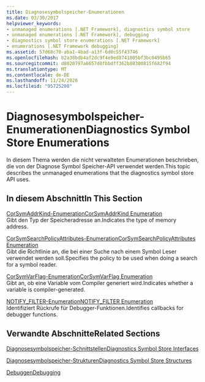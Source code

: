```yaml
---
title: Diagnosesymbolspeicher-Enumerationen
ms.date: 03/30/2017
helpviewer_keywords:
- unmanaged enumerations [.NET Framework], diagnostics symbol store
- unmanaged enumerations [.NET Framework], debugging
- diagnostics symbol store enumerations [.NET Framework]
- enumerations [.NET Framework debugging]
ms.assetid: 57d68c70-aba1-4bad-a13f-6d0c55f43746
ms.openlocfilehash: b2a30bdb4af2dc9f4e9ed8741805bf3bc0495b65
ms.sourcegitcommit: d8020797a6657d0fbbdff362b80300815f682f94
ms.translationtype: MT
ms.contentlocale: de-DE
ms.lasthandoff: 11/24/2020
ms.locfileid: "95725208"
---
```

# <a name="diagnostics-symbol-store-enumerations"></a><span data-ttu-id="cf0d4-102">Diagnosesymbolspeicher-Enumerationen</span><span class="sxs-lookup"><span data-stu-id="cf0d4-102">Diagnostics Symbol Store Enumerations</span></span>

<span data-ttu-id="cf0d4-103">In diesem Thema werden die nicht verwalteten Enumerationen beschrieben, die von der Diagnose Symbol Speicher-API verwendet werden.</span><span class="sxs-lookup"><span data-stu-id="cf0d4-103">This topic describes the unmanaged enumerations that the diagnostics symbol store API uses.</span></span>  
  
## <a name="in-this-section"></a><span data-ttu-id="cf0d4-104">In diesem Abschnitt</span><span class="sxs-lookup"><span data-stu-id="cf0d4-104">In This Section</span></span>  

 [<span data-ttu-id="cf0d4-105">CorSymAddrKind-Enumeration</span><span class="sxs-lookup"><span data-stu-id="cf0d4-105">CorSymAddrKind Enumeration</span></span>](corsymaddrkind-enumeration.md)  
 <span data-ttu-id="cf0d4-106">Gibt den Typ der Speicheradresse an.</span><span class="sxs-lookup"><span data-stu-id="cf0d4-106">Indicates the type of memory address.</span></span>  
  
 [<span data-ttu-id="cf0d4-107">CorSymSearchPolicyAttributes-Enumeration</span><span class="sxs-lookup"><span data-stu-id="cf0d4-107">CorSymSearchPolicyAttributes Enumeration</span></span>](corsymsearchpolicyattributes-enumeration.md)  
 <span data-ttu-id="cf0d4-108">Gibt die Richtlinie an, die bei einer Suche nach einem Symbol Leser verwendet werden soll.</span><span class="sxs-lookup"><span data-stu-id="cf0d4-108">Specifies the policy to be used when doing a search for a symbol reader.</span></span>  
  
 [<span data-ttu-id="cf0d4-109">CorSymVarFlag-Enumeration</span><span class="sxs-lookup"><span data-stu-id="cf0d4-109">CorSymVarFlag Enumeration</span></span>](corsymvarflag-enumeration.md)  
 <span data-ttu-id="cf0d4-110">Gibt an, ob eine Variable vom Compiler generiert wird.</span><span class="sxs-lookup"><span data-stu-id="cf0d4-110">Indicates whether a variable is compiler-generated.</span></span>  
  
 [<span data-ttu-id="cf0d4-111">NOTIFY_FILTER-Enumeration</span><span class="sxs-lookup"><span data-stu-id="cf0d4-111">NOTIFY_FILTER Enumeration</span></span>](notify-filter-enumeration.md)  
 <span data-ttu-id="cf0d4-112">Identifiziert Rückrufe für Debugger-Funktionen.</span><span class="sxs-lookup"><span data-stu-id="cf0d4-112">Identifies callbacks for debugger functions.</span></span>  
  
## <a name="related-sections"></a><span data-ttu-id="cf0d4-113">Verwandte Abschnitte</span><span class="sxs-lookup"><span data-stu-id="cf0d4-113">Related Sections</span></span>  

 [<span data-ttu-id="cf0d4-114">Diagnosesymbolspeicher-Schnittstellen</span><span class="sxs-lookup"><span data-stu-id="cf0d4-114">Diagnostics Symbol Store Interfaces</span></span>](diagnostics-symbol-store-interfaces.md)  
  
 [<span data-ttu-id="cf0d4-115">Diagnosesymbolspeicher-Strukturen</span><span class="sxs-lookup"><span data-stu-id="cf0d4-115">Diagnostics Symbol Store Structures</span></span>](diagnostics-symbol-store-structures.md)  
  
 [<span data-ttu-id="cf0d4-116">Debuggen</span><span class="sxs-lookup"><span data-stu-id="cf0d4-116">Debugging</span></span>](../debugging/index.md)
